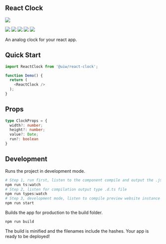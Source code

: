 <p align="center">
  <h2>React Clock</h2>
  <a href="https://uiwjs.github.io/react-clock">
    <img src="https://user-images.githubusercontent.com/1680273/99911627-b3040f80-2d30-11eb-9c48-669f1745f348.png">
  </a>
</p>

<!--dividing-->
[![](https://img.shields.io/github/issues/uiwjs/react-clock.svg)](https://github.com/uiwjs/react-clock/issues)
[![](https://img.shields.io/github/forks/uiwjs/react-clock.svg)](https://github.com/uiwjs/react-clock/network)
[![](https://img.shields.io/github/stars/uiwjs/react-clock.svg)](https://github.com/uiwjs/react-clock/stargazers)
[![](https://img.shields.io/github/release/uiwjs/react-clock)](https://github.com/uiwjs/react-clock/releases)
[![](https://img.shields.io/npm/v/@uiw/react-clock.svg)](https://www.npmjs.com/package/@uiw/react-clock)

An analog clock for your react app.

## Quick Start

```js
import ReactClock from '@uiw/react-clock';

function Demo() {
  return (
    <ReactClock />
  );
}
```

## Props

```typescript
type ClockProps = {
  width?: number;
  height?: number;
  value?: Date;
  run?: boolean
}
```

## Development

Runs the project in development mode.  

```bash
# Step 1, run first, listen to the component compile and output the .js file
npm run ts:watch
# Step 2, listen for compilation output type .d.ts file
npm run types:watch
# Step 3, development mode, listen to compile preview website instance
npm run start
```

Builds the app for production to the build folder.

```bash
npm run build
```

The build is minified and the filenames include the hashes.
Your app is ready to be deployed!

